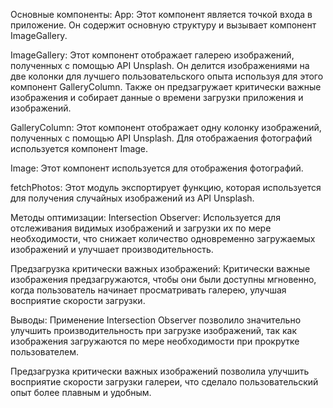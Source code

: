 Основные компоненты:
App: Этот компонент является точкой входа в приложение. Он содержит основную структуру и вызывает компонент ImageGallery.

ImageGallery: Этот компонент отображает галерею изображений, полученных с помощью API Unsplash. Он делится изображениями на две колонки для лучшего пользовательского опыта используя для этого компонент GalleryColumn. Также он предзагружает критически важные изображения и собирает данные о времени загрузки приложения и изображений.

GalleryColumn: Этот компонент отображает одну колонку изображений, полученных с помощью API Unsplash. Для отображаения фотографий используется компонент Image.

Image: Этот компонент используется для отображения фотографий.

fetchPhotos: Этот модуль экспортирует функцию, которая используется для получения случайных изображений из API Unsplash.

Методы оптимизации:
Intersection Observer: Используется для отслеживания видимых изображений и загрузки их по мере необходимости, что снижает количество одновременно загружаемых изображений и улучшает производительность.

Предзагрузка критически важных изображений: Критически важные изображения предзагружаются, чтобы они были доступны мгновенно, когда пользователь начинает просматривать галерею, улучшая восприятие скорости загрузки.

Выводы:
Применение Intersection Observer позволило значительно улучшить производительность при загрузке изображений, так как изображения загружаются по мере необходимости при прокрутке пользователем.

Предзагрузка критически важных изображений позволила улучшить восприятие скорости загрузки галереи, что сделало пользовательский опыт более плавным и удобным.


